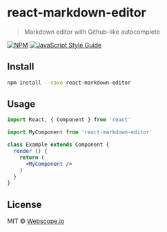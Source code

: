 # react-markdown-editor

> Markdown editor with Github-like autocomplete

[![NPM](https://img.shields.io/npm/v/react-markdown-editor.svg)](https://www.npmjs.com/package/react-markdown-editor) [![JavaScript Style Guide](https://img.shields.io/badge/code_style-standard-brightgreen.svg)](https://standardjs.com)

## Install

```bash
npm install --save react-markdown-editor
```

## Usage

```jsx
import React, { Component } from 'react'

import MyComponent from 'react-markdown-editor'

class Example extends Component {
  render () {
    return (
      <MyComponent />
    )
  }
}
```

## License

MIT © [Webscope.io](https://github.com/Webscope.io)

